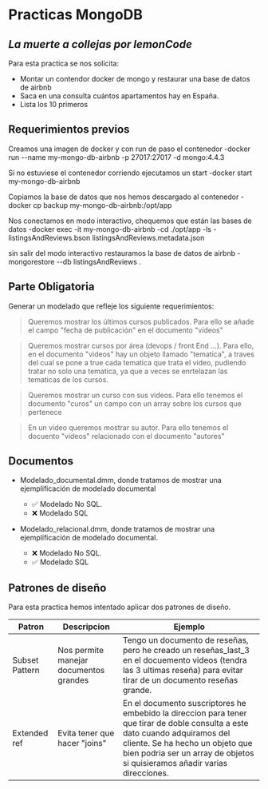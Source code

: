 # Practicas MongoDB
## _La muerte a collejas por lemonCode_

Para esta practica se nos solicita:

- Montar un contendor docker de mongo y restaurar una base de datos de airbnb
- Saca en una consulta cuántos apartamentos hay en España.
- Lista los 10 primeros 

## Requerimientos previos
Creamos una imagen de docker y con run de paso el contenedor
-docker run --name my-mongo-db-airbnb -p 27017:27017 -d mongo:4.4.3

Si no estuviese el contenedor corriendo ejecutamos un start
-docker start my-mongo-db-airbnb

Copiamos la base de datos que nos hemos descargado al contenedor
-docker cp backup my-mongo-db-airbnb:/opt/app

Nos conectamos en modo interactivo, chequemos que están las bases de datos 
-docker exec -it my-mongo-db-airbnb
-cd ./opt/app
-ls
-listingsAndReviews.bson  listingsAndReviews.metadata.json

sin salir del modo interactivo restauramos la base de datos de airbnb
-mongorestore --db listingsAndReviews .

## Parte Obligatoria

Generar un modelado que refleje los siguiente requerimientos:

>Queremos mostrar los últimos cursos publicados. Para ello se añade el campo "fecha de publicación" en el documento "videos"

>Queremos mostrar cursos por área (devops / front End ...). Para ello, en el documento "videos" hay un objeto llamado "tematica", a traves del cual se pone a true cada tematica que trata el video, pudiendo tratar no solo una tematica, ya que a veces se enrtelazan las tematicas de los cursos.

>Queremos mostrar un curso con sus videos. Para ello tenemos el documento "curos" un campo con un array sobre los cursos que pertenece

>En un video queremos mostrar su autor. Para ello tenemos el docuento "videos" relacionado con el documento "autores"

## Documentos
- Modelado_documental.dmm, donde tratamos de mostrar una ejemplificación de modelado documental 
    - ✅ Modelado No SQL.
    - ❌ Modelado SQL

- Modelado_relacional.dmm, donde tratamos de mostrar una ejemplificación de modelado documental.
    - ❌ Modelado No SQL.
    - ✅ Modelado SQL
## Patrones de diseño

Para esta practica hemos intentado aplicar dos patrones de diseño.

| Patron | Descripcion | Ejemplo |
| ------ | ------ | ------ |
| Subset Pattern | Nos permite manejar documentos grandes |Tengo un documento de reseñas, pero he creado un reseñas_last_3 en el docuemento videos (tendra las 3 ultimas reseña) para evitar tirar de un documento reseñas grande.  |
| Extended ref | Evita tener que hacer "joins" |En el documento suscriptores he embebido la direccion para tener que tirar de doble consulta a este dato cuando adquiramos del cliente. Se ha hecho un objeto que bien podria ser un array de objetos si quisieramos añadir varias direcciones. |

